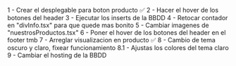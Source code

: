  
 1 - Crear el desplegable para boton producto ✅
 2 - Hacer el hover de los botones del header
 3 - Ejecutar los inserts de la BBDD
 4 - Retocar contador en "divInfo.tsx" para que quede mas bonito
 5 - Cambiar imagenes de "nuestrosProductos.tsx"
 6 - Poner el hover de los botones del header en el footer tmb
 7 - Arreglar visualizacion en producto ✅
 8 - Cambio de tema oscuro y claro, fixear funcionamiento
 8.1 - Ajustas los colores del tema claro
 9 - Cambiar el hosting de la BBDD